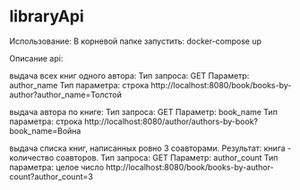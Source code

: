 # libraryApi




Использование:
В корневой папке запустить:
docker-compose up

Описание api:

выдача всех книг одного автора:
Тип запроса: GET 
Параметр: author_name
Тип параметра: строка
http://localhost:8080/book/books-by-author?author_name=Толстой

выдача автора по книге:
Тип запроса: GET 
Параметр: book_name
Тип параметра: строка
http://localhost:8080/author/authors-by-book?book_name=Война


выдача списка книг, написанных ровно 3 соавторами. Результат: книга - количество соавторов.
Тип запроса: GET 
Параметр: author_count
Тип параметра: целое число
http://localhost:8080/book/books-by-author-count?author_count=3

